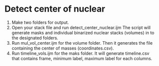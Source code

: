 # Detect center of nuclear

1. Make two folders for output.
2. Open your stack file and run detect\_center\_nuclear.ijm
   The script will generate masks and individual binarized nuclear stacks (volumes) in to the designated folders.
2. Run mul\_vol\_center.ijm for the volume folder. Then it generates the file containing the center of masses (coordinates.csv).
3. Run timeline\_vols.ijm for the maks folder. It will generate timeline.csv that contains frame, minimum label, maximum label for each columns. 
